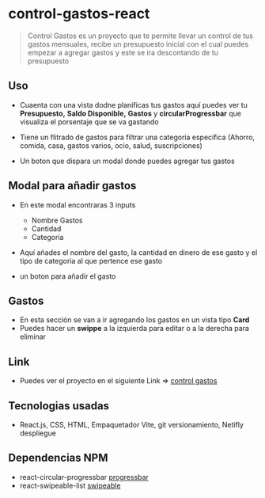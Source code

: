 # control-gastos-react 

> Control Gastos es un proyecto que te permite llevar un control de tus gastos mensuales, recibe un presupuesto inicial con el cual puedes empezar a agregar gastos y este se ira descontando de tu presupuesto

## Uso
- Cuaenta con una vista dodne planificas tus gastos aquí puedes ver tu **Presupuesto,** **Saldo Disponible,** **Gastos** y **circularProgressbar** que visualiza el porsentaje que se va gastando

- Tiene un flitrado de gastos para filtrar una categoria especifica (Ahorro, comida, casa, gastos varios, ocio, salud, suscripciones)

- Un boton que dispara un modal donde puedes agregar tus gastos

## Modal para añadir gastos

- En este modal encontraras 3 inputs
  - Nombre Gastos
  - Cantidad
  - Categoria
 
- Aquí añades el nombre del gasto, la cantidad en dinero de ese gasto y el tipo de categoria al que pertence ese gasto

- un boton para añadir el gasto

## Gastos

- En esta sección se van a ir agregando los gastos en un vista tipo **Card**
- Puedes hacer un **swippe** a la izquierda para editar o a la derecha para eliminar

## Link

- Puedes ver el proyecto en el siguiente Link => [control gastos](https://dapper-parfait-c7a27f.netlify.app/)

## Tecnologias usadas
- React.js, CSS, HTML, Empaquetador Vite, git versionamiento, Netifly despliegue

## Dependencias NPM
- react-circular-progressbar [progressbar](https://www.npmjs.com/package/react-circular-progressbar)
- react-swipeable-list [swipeable](https://www.npmjs.com/package/react-swipeable-list)
